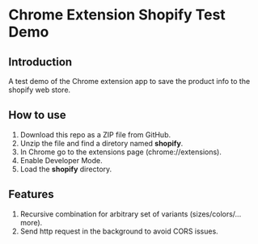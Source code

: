 # Chrome Extension Shopify Test Demo

## Introduction

A test demo of the Chrome extension app to save the product info to the shopify web store.


## How to use
1. Download this repo as a ZIP file from GitHub.
2. Unzip the file and find a diretory named **shopify**.
3. In Chrome go to the extensions page (chrome://extensions).
4. Enable Developer Mode.
5. Load the **shopify** directory.

## Features
1. Recursive combination for arbitrary set of variants (sizes/colors/... more).
2. Send http request in the background to avoid CORS issues.

